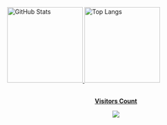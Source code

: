 <div>
  <a href="https://github.com/bola-nabil"> 
  <img src="https://github-readme-stats.vercel.app/api?username=bola-nabil&show_icons=true&theme=rose_pine" alt="GitHub Stats" height="175">
  <img src="https://github-readme-stats.vercel.app/api/top-langs/?username=bola-nabil&layout=compact&theme=rose_pine" alt="Top Langs" height="175">
</div>
</div>
<div align="center">
<br><p align="centre"><b>Visitors Count</b></p>  
<p align="center"><img align="center" src="https://profile-counter.glitch.me/{bola-nabil}/count.svg" /></p> 
<br>
</div>
